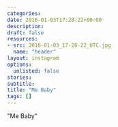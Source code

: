 ```yaml
---
categories:
date: 2016-01-03T17:28:22+00:00
description:
draft: false
resources:
- src: 2016-01-03_17-28-22_UTC.jpg
  name: "header"
layout: instagram
options:
  unlisted: false
stories:
subtitle:
title: "Me Baby"
tags: []
---
```


"Me Baby"

